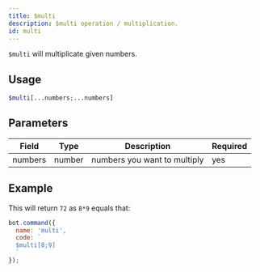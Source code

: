 ```yaml
---
title: $multi 
description: $multi operation / multiplication.
id: multi
---
```


`$multi` will multiplicate given numbers.

## Usage

```php
$multi[...numbers;...numbers]
```

## Parameters 


| Field     | Type    | Description                               | Required |
|-----------|---------|-------------------------------------------|----------|
| numbers   | number  | numbers you want to multiply              | yes      |

## Example

This will return `72` as `8*9` equals that:

```javascript
bot.command({
  name: 'multi',
  code: `
  $multi[8;9]
  `
});
```
